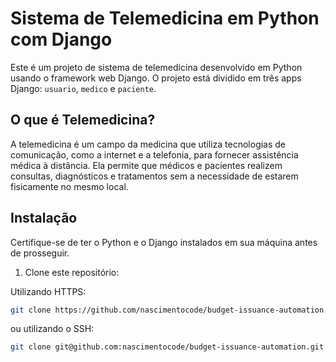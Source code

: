 # Sistema de Telemedicina em Python com Django

Este é um projeto de sistema de telemedicina desenvolvido em Python usando o framework web Django. O projeto está dividido em três apps Django: `usuario`, `medico` e `paciente`.

## O que é Telemedicina?

A telemedicina é um campo da medicina que utiliza tecnologias de comunicação, como a internet e a telefonia, para fornecer assistência médica à distância. Ela permite que médicos e pacientes realizem consultas, diagnósticos e tratamentos sem a necessidade de estarem fisicamente no mesmo local.

## Instalação

Certifique-se de ter o Python e o Django instalados em sua máquina antes de prosseguir.

1. Clone este repositório:

  Utilizando HTTPS:
  ```bash
  git clone https://github.com/nascimentocode/budget-issuance-automation.git
  ```
    
  ou utilizando o SSH:
    
  ```bash
  git clone git@github.com:nascimentocode/budget-issuance-automation.git
  ```
